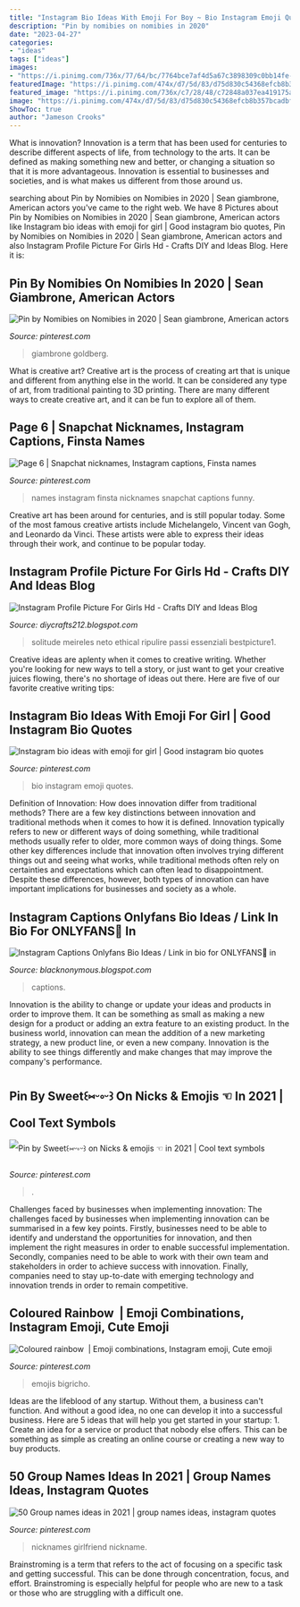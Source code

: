 ```yaml
---
title: "Instagram Bio Ideas With Emoji For Boy ~ Bio Instagram Emoji Quotes"
description: "Pin by nomibies on nomibies in 2020"
date: "2023-04-27"
categories:
- "ideas"
tags: ["ideas"]
images:
- "https://i.pinimg.com/736x/77/64/bc/7764bce7af4d5a67c3898309c0bb14fe--menu-art.jpg"
featuredImage: "https://i.pinimg.com/474x/d7/5d/83/d75d830c54368efcb8b357bcadbf8da3.jpg"
featured_image: "https://i.pinimg.com/736x/c7/28/48/c72848a037ea419175a2191ed55edbbf.jpg"
image: "https://i.pinimg.com/474x/d7/5d/83/d75d830c54368efcb8b357bcadbf8da3.jpg"
ShowToc: true
author: "Jameson Crooks"
---
```



What is innovation?
Innovation is a term that has been used for centuries to describe different aspects of life, from technology to the arts. It can be defined as making something new and better, or changing a situation so that it is more advantageous. Innovation is essential to businesses and societies, and is what makes us different from those around us.

	

		
searching about Pin by Nomibies on Nomibies in 2020 | Sean giambrone, American actors you've came to the right web. We have 8 Pictures about Pin by Nomibies on Nomibies in 2020 | Sean giambrone, American actors like Instagram bio ideas with emoji for girl | Good instagram bio quotes, Pin by Nomibies on Nomibies in 2020 | Sean giambrone, American actors and also Instagram Profile Picture For Girls Hd - Crafts DIY and Ideas Blog. Here it is:
		
    
## Pin By Nomibies On Nomibies In 2020 | Sean Giambrone, American Actors

<img loading=lazy src="https://i.pinimg.com/736x/4c/07/71/4c0771b60d0bdda506c08c0dfd4b3919.jpg" onerror="this.onerror=null;this.src='https://tse3.mm.bing.net/th?id=OIP.qc_DLK_tu7Bp3oXRd-D0wwHaK5&amp;pid=15.1';" alt="Pin by Nomibies on Nomibies in 2020 | Sean giambrone, American actors">

_Source: pinterest.com_

>giambrone goldberg. 

	

What is creative art?
Creative art is the process of creating art that is unique and different from anything else in the world. It can be considered any type of art, from traditional painting to 3D printing. There are many different ways to create creative art, and it can be fun to explore all of them.

    
## Page 6 | Snapchat Nicknames, Instagram Captions, Finsta Names

<img loading=lazy src="https://i.pinimg.com/736x/77/64/bc/7764bce7af4d5a67c3898309c0bb14fe--menu-art.jpg" onerror="this.onerror=null;this.src='https://tse3.mm.bing.net/th?id=OIP.vn9n3wg4ySdpfiSqJrZYyQHaIt&amp;pid=15.1';" alt="Page 6 | Snapchat nicknames, Instagram captions, Finsta names">

_Source: pinterest.com_

>names instagram finsta nicknames snapchat captions funny. 

	

Creative art has been around for centuries, and is still popular today. Some of the most famous creative artists include Michelangelo, Vincent van Gogh, and Leonardo da Vinci. These artists were able to express their ideas through their work, and continue to be popular today.

    
## Instagram Profile Picture For Girls Hd - Crafts DIY And Ideas Blog

<img loading=lazy src="https://1.bp.blogspot.com/-Sx2mCA4gjHo/W1fxxUeSwlI/AAAAAAAAAH8/YQGn65NwR5QWi1r0tkrPxCojy_0iei4qQCLcBGAs/s1600/-1501256526_124223_3203x4805.jpg" onerror="this.onerror=null;this.src='https://tse2.mm.bing.net/th?id=OIP.0FAcp-UM5fMUIJM-K4g3TwHaLH&amp;pid=15.1';" alt="Instagram Profile Picture For Girls Hd - Crafts DIY and Ideas Blog">

_Source: diycrafts212.blogspot.com_

>solitude meireles neto ethical ripulire passi essenziali bestpicture1. 

	

Creative ideas are aplenty when it comes to creative writing. Whether you're looking for new ways to tell a story, or just want to get your creative juices flowing, there's no shortage of ideas out there. Here are five of our favorite creative writing tips: 

    
## Instagram Bio Ideas With Emoji For Girl | Good Instagram Bio Quotes

<img loading=lazy src="https://i.pinimg.com/736x/ca/28/4a/ca284a18b9fef9846d928757a446242c.jpg" onerror="this.onerror=null;this.src='https://tse2.mm.bing.net/th?id=OIP.AgKWqcz8TDgiQ_u2I7KzgQHaFZ&amp;pid=15.1';" alt="Instagram bio ideas with emoji for girl | Good instagram bio quotes">

_Source: pinterest.com_

>bio instagram emoji quotes. 

	

Definition of Innovation: How does innovation differ from traditional methods?
There are a few key distinctions between innovation and traditional methods when it comes to how it is defined. Innovation typically refers to new or different ways of doing something, while traditional methods usually refer to older, more common ways of doing things. Some other key differences include that innovation often involves trying different things out and seeing what works, while traditional methods often rely on certainties and expectations which can often lead to disappointment. Despite these differences, however, both types of innovation can have important implications for businesses and society as a whole.

    
## Instagram Captions Onlyfans Bio Ideas / Link In Bio For ONLYFANS💙 In

<img loading=lazy src="https://lh6.googleusercontent.com/proxy/WUqLU04Rr1FIAvx6uVoifYHkvnWD9oO1F8_mjNAV16TTUVaqG6QKgzf3E7kv9iLbzzvnJW9Ot5a-cQ5QNgtqud3CSJWFiqX8_X7rAGfLpagdXBhL4lfgiM6XxQ=w1200-h630-p-k-no-nu" onerror="this.onerror=null;this.src='https://tse4.mm.bing.net/th?id=OIP.i-YKbMKNfrKRoTHjUZzVxAAAAA&amp;pid=15.1';" alt="Instagram Captions Onlyfans Bio Ideas / Link in bio for ONLYFANS💙 in">

_Source: blacknonymous.blogspot.com_

>captions. 

	

Innovation is the ability to change or update your ideas and products in order to improve them. It can be something as small as making a new design for a product or adding an extra feature to an existing product. In the business world, innovation can mean the addition of a new marketing strategy, a new product line, or even a new company. Innovation is the ability to see things differently and make changes that may improve the company's performance.

    
## Pin By Sweet꒰⑅ᵕ༚ᵕ꒱ On ︎Nicks &amp; Emojis ☜︎︎︎ In 2021 | Cool Text Symbols

<img loading=lazy src="https://i.pinimg.com/736x/57/f8/6d/57f86d9b638fafb5e3d9babba8501b9a.jpg" onerror="this.onerror=null;this.src='https://tse2.mm.bing.net/th?id=OIP.twWD0_0KYddcFOU97NX15QHaHa&amp;pid=15.1';" alt="Pin by Sweet꒰⑅ᵕ༚ᵕ꒱ on ︎Nicks &amp; emojis ☜︎︎︎ in 2021 | Cool text symbols">

_Source: pinterest.com_

>. 

	

Challenges faced by businesses when implementing innovation:
The challenges faced by businesses when implementing innovation can be summarised in a few key points. Firstly, businesses need to be able to identify and understand the opportunities for innovation, and then implement the right measures in order to enable successful implementation. Secondly, companies need to be able to work with their own team and stakeholders in order to achieve success with innovation. Finally, companies need to stay up-to-date with emerging technology and innovation trends in order to remain competitive.

    
## Coloured Rainbow ️ | Emoji Combinations, Instagram Emoji, Cute Emoji

<img loading=lazy src="https://i.pinimg.com/736x/c7/28/48/c72848a037ea419175a2191ed55edbbf.jpg" onerror="this.onerror=null;this.src='https://tse4.mm.bing.net/th?id=OIP.Uj3GPFY1SEWDRdRIODiBvwHaFu&amp;pid=15.1';" alt="Coloured rainbow ️ | Emoji combinations, Instagram emoji, Cute emoji">

_Source: pinterest.com_

>emojis bigricho. 

	

Ideas are the lifeblood of any startup. Without them, a business can't function. And without a good idea, no one can develop it into a successful business. Here are 5 ideas that will help you get started in your startup: 1. Create an idea for a service or product that nobody else offers. This can be something as simple as creating an online course or creating a new way to buy products. 
    
## 50 Group Names Ideas In 2021 | Group Names Ideas, Instagram Quotes

<img loading=lazy src="https://i.pinimg.com/474x/d7/5d/83/d75d830c54368efcb8b357bcadbf8da3.jpg" onerror="this.onerror=null;this.src='https://tse4.mm.bing.net/th?id=OIP.pIJdoLYktaGYtV96nmxLUgAAAA&amp;pid=15.1';" alt="50 Group names ideas in 2021 | group names ideas, instagram quotes">

_Source: pinterest.com_

>nicknames girlfriend nickname. 

	

Brainstroming is a term that refers to the act of focusing on a specific task and getting successful. This can be done through concentration, focus, and effort. Brainstroming is especially helpful for people who are new to a task or those who are struggling with a difficult one.

